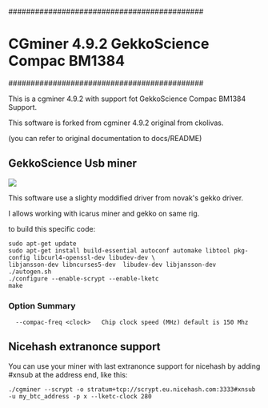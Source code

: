 ############################################
# CGminer 4.9.2 GekkoScience Compac BM1384 #
############################################

This is a cgminer 4.9.2 with support fot GekkoScience Compac BM1384 Support.

This software is forked from cgminer 4.9.2 original from ckolivas.

(you can refer to original documentation to docs/README)

## GekkoScience Usb miner ##

![](https://raw.githubusercontent.com/wareck/cgminer-gekko/master/docs/gekko.jpg)

This software use a slighty moddified driver from novak's gekko driver.

I allows working with icarus miner and gekko on same rig.

to build this specific code:

	sudo apt-get update
	sudo apt-get install build-essential autoconf automake libtool pkg-config libcurl4-openssl-dev libudev-dev \
	libjansson-dev libncurses5-dev	libudev-dev libjansson-dev
	./autogen.sh
	./configure --enable-scrypt --enable-lketc
	make

### Option Summary ###

```
  --compac-freq <clock>   Chip clock speed (MHz) default is 150 Mhz
```

## Nicehash extranonce support ##

You can use your miner with last extranonce support for nicehash by adding #xnsub at the address end, like this:

	./cgminer --scrypt -o stratum+tcp://scrypt.eu.nicehash.com:3333#xnsub -u my_btc_address -p x --lketc-clock 280
	